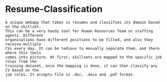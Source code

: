 # Resume-Classification
    A unique webapp that takes in resumes and classifies its domain based on the skillset.
    This can be a very handy tool for Human Resources Team or staffing agents. Different 
    organisations have different positions to be filled, and also they receive multiple 
    CVs every day. It can be tedious to manually separate them, and there where this tools 
    comes into picture. At first, skillsets are mapped to the specific job roles from the 
    training dataset, once the mapping is done, it can then classify any CV based on the 
    job roles. It accepts file in .doc, .docx and .pdf format.
